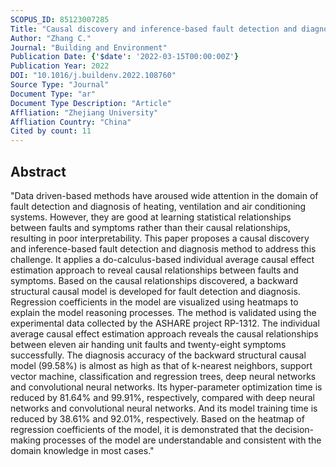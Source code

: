 ```yaml
---
SCOPUS_ID: 85123007285
Title: "Causal discovery and inference-based fault detection and diagnosis method for heating, ventilation and air conditioning systems"
Author: "Zhang C."
Journal: "Building and Environment"
Publication Date: {'$date': '2022-03-15T00:00:00Z'}
Publication Year: 2022
DOI: "10.1016/j.buildenv.2022.108760"
Source Type: "Journal"
Document Type: "ar"
Document Type Description: "Article"
Affliation: "Zhejiang University"
Affliation Country: "China"
Cited by count: 11
---
```


## Abstract
"Data driven-based methods have aroused wide attention in the domain of fault detection and diagnosis of heating, ventilation and air conditioning systems. However, they are good at learning statistical relationships between faults and symptoms rather than their causal relationships, resulting in poor interpretability. This paper proposes a causal discovery and inference-based fault detection and diagnosis method to address this challenge. It applies a do-calculus-based individual average causal effect estimation approach to reveal causal relationships between faults and symptoms. Based on the causal relationships discovered, a backward structural causal model is developed for fault detection and diagnosis. Regression coefficients in the model are visualized using heatmaps to explain the model reasoning processes. The method is validated using the experimental data collected by the ASHARE project RP-1312. The individual average causal effect estimation approach reveals the causal relationships between eleven air handing unit faults and twenty-eight symptoms successfully. The diagnosis accuracy of the backward structural causal model (99.58%) is almost as high as that of k-nearest neighbors, support vector machine, classification and regression trees, deep neural networks and convolutional neural networks. Its hyper-parameter optimization time is reduced by 81.64% and 99.91%, respectively, compared with deep neural networks and convolutional neural networks. And its model training time is reduced by 38.61% and 92.01%, respectively. Based on the heatmap of regression coefficients of the model, it is demonstrated that the decision-making processes of the model are understandable and consistent with the domain knowledge in most cases."
